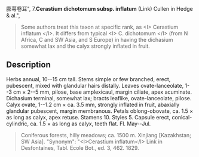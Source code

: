 膨萼卷耳",
7.**Cerastium dichotomum subsp. inflatum** (Link) Cullen in Hedge & al.",

> Some authors treat this taxon at specific rank, as &lt;I&gt; Cerastium inflatum &lt;/I&gt;. It differs from typical &lt;I&gt; C. dichotomum &lt;/I&gt; (from N Africa, C and SW Asia, and S Europe) in having the dichasium somewhat lax and the calyx strongly inflated in fruit.

## Description
Herbs annual, 10--15 cm tall. Stems simple or few branched, erect, pubescent, mixed with glandular hairs distally. Leaves ovate-lanceolate, 1--3 cm × 2--5 mm, pilose, base amplexicaul, margin ciliate, apex acuminate. Dichasium terminal, somewhat lax; bracts leaflike, ovate-lanceolate, pilose. Calyx ovate, 1--1.2 cm × ca. 3.5 mm, strongly inflated in fruit, abaxially glandular pubescent, margin membranous. Petals oblong-obovate, ca. 1.5 × as long as calyx, apex retuse. Stamens 10. Styles 5. Capsule erect, conical-cylindric, ca. 1.5 × as long as calyx, teeth flat. Fl. May--Jul.

> Coniferous forests, hilly meadows; ca. 1500 m. Xinjiang [Kazakhstan; SW Asia].
  "Synonym": "&lt;I&gt;Cerastium inflatum&lt;/I&gt; Link in Desfontaines, Tabl. Ecole Bot., ed. 3, 462. 1829.

